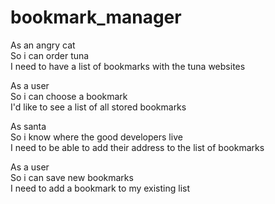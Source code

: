 # bookmark_manager

As an angry cat\
So i can order tuna\
I need to have a list of bookmarks with the tuna websites

As a user\
So i can choose a bookmark\
I'd like to see a list of all stored bookmarks

As santa\
So i know where the good developers live\
I need to be able to add their address to the list of bookmarks

As a user\
So i can save new bookmarks\
I need to add a bookmark to my existing list
